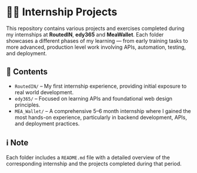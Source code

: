 # 🧑‍💻 Internship Projects

This repository contains various projects and exercises completed during my internships at **RoutedIN**, **edy365** and **MeaWallet**.
Each folder showcases a different phases of my learning — from early training tasks to more advanced, production level work involving APIs, automation, testing, and deployment.

## 📁 Contents

- `RoutedIN/` – My first internship experience, providing initial exposure to real world development.
- `edy365/` – Focused on learning APIs and foundational web design principles.
- `MEA_Wallet/` – A comprehensive 5–6 month internship where I gained the most hands-on experience, particularly in backend development, APIs, and deployment practices.

## ℹ️ Note

Each folder includes a `README.md` file with a detailed overview of the corresponding internship and the projects completed during that period.
